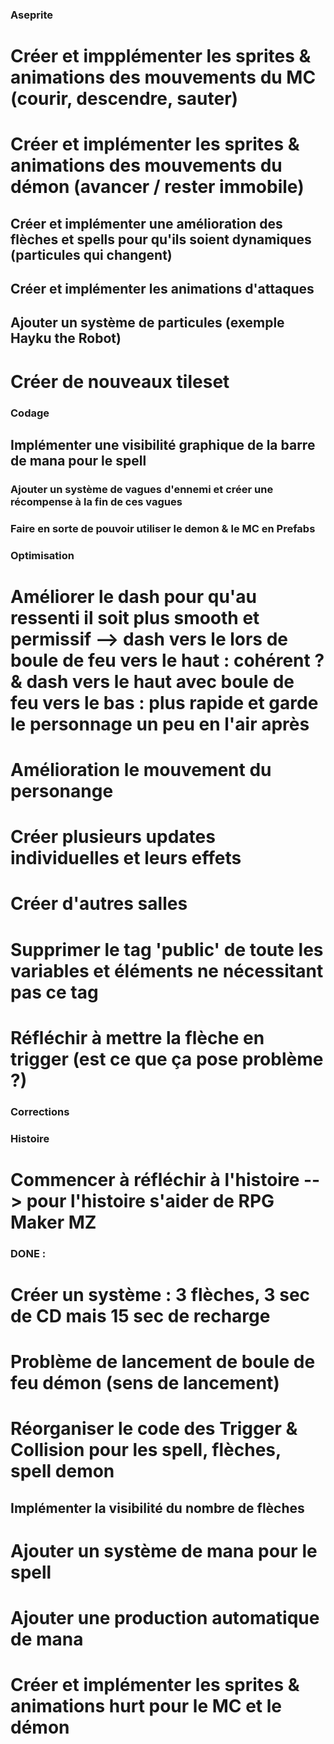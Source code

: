 ### Aseprite
# Créer et impplémenter les sprites & animations des mouvements du MC (courir, descendre, sauter)
# Créer et implémenter les sprites & animations des mouvements du démon (avancer / rester immobile)
## Créer et implémenter une amélioration des flèches et spells pour qu'ils soient dynamiques (particules qui changent)
## Créer et implémenter les animations d'attaques
## Ajouter un système de particules (exemple Hayku the Robot)
# Créer de nouveaux tileset

### Codage
## Implémenter une visibilité graphique de la barre de mana pour le spell
### Ajouter un système de vagues d'ennemi et créer une récompense à la fin de ces vagues
### Faire en sorte de pouvoir utiliser le demon & le MC en Prefabs

### Optimisation
# Améliorer le dash pour qu'au ressenti il soit plus smooth et permissif --> dash vers le lors de boule de feu vers le haut : cohérent ? & dash vers le haut avec boule de feu vers le bas : plus rapide et garde le personnage un peu en l'air après
# Amélioration le mouvement du personange
# Créer plusieurs updates individuelles et leurs effets
# Créer d'autres salles
# Supprimer le tag 'public' de toute les variables et éléments ne nécessitant pas ce tag
# Réfléchir à mettre la flèche en trigger (est ce que ça pose problème ?)


### Corrections

### Histoire
# Commencer à réfléchir à l'histoire --> pour l'histoire s'aider de RPG Maker MZ

### DONE :
# Créer un système : 3 flèches, 3 sec de CD mais 15 sec de recharge
# Problème de lancement de boule de feu démon (sens de lancement)
# Réorganiser le code des Trigger & Collision pour les spell, flèches, spell demon
## Implémenter la visibilité du nombre de flèches
# Ajouter un système de mana pour le spell
# Ajouter une production automatique de mana
# Créer et implémenter les sprites & animations hurt pour le MC et le démon